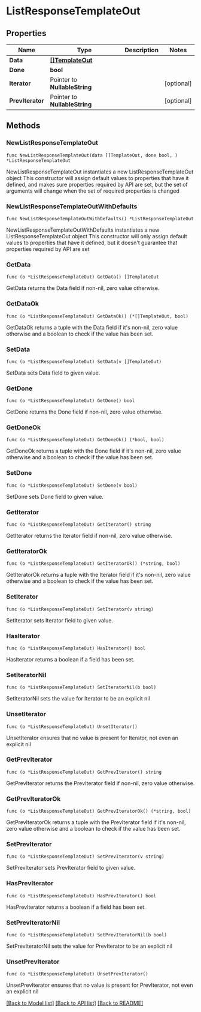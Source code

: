 # ListResponseTemplateOut

## Properties

Name | Type | Description | Notes
------------ | ------------- | ------------- | -------------
**Data** | [**[]TemplateOut**](TemplateOut.md) |  | 
**Done** | **bool** |  | 
**Iterator** | Pointer to **NullableString** |  | [optional] 
**PrevIterator** | Pointer to **NullableString** |  | [optional] 

## Methods

### NewListResponseTemplateOut

`func NewListResponseTemplateOut(data []TemplateOut, done bool, ) *ListResponseTemplateOut`

NewListResponseTemplateOut instantiates a new ListResponseTemplateOut object
This constructor will assign default values to properties that have it defined,
and makes sure properties required by API are set, but the set of arguments
will change when the set of required properties is changed

### NewListResponseTemplateOutWithDefaults

`func NewListResponseTemplateOutWithDefaults() *ListResponseTemplateOut`

NewListResponseTemplateOutWithDefaults instantiates a new ListResponseTemplateOut object
This constructor will only assign default values to properties that have it defined,
but it doesn't guarantee that properties required by API are set

### GetData

`func (o *ListResponseTemplateOut) GetData() []TemplateOut`

GetData returns the Data field if non-nil, zero value otherwise.

### GetDataOk

`func (o *ListResponseTemplateOut) GetDataOk() (*[]TemplateOut, bool)`

GetDataOk returns a tuple with the Data field if it's non-nil, zero value otherwise
and a boolean to check if the value has been set.

### SetData

`func (o *ListResponseTemplateOut) SetData(v []TemplateOut)`

SetData sets Data field to given value.


### GetDone

`func (o *ListResponseTemplateOut) GetDone() bool`

GetDone returns the Done field if non-nil, zero value otherwise.

### GetDoneOk

`func (o *ListResponseTemplateOut) GetDoneOk() (*bool, bool)`

GetDoneOk returns a tuple with the Done field if it's non-nil, zero value otherwise
and a boolean to check if the value has been set.

### SetDone

`func (o *ListResponseTemplateOut) SetDone(v bool)`

SetDone sets Done field to given value.


### GetIterator

`func (o *ListResponseTemplateOut) GetIterator() string`

GetIterator returns the Iterator field if non-nil, zero value otherwise.

### GetIteratorOk

`func (o *ListResponseTemplateOut) GetIteratorOk() (*string, bool)`

GetIteratorOk returns a tuple with the Iterator field if it's non-nil, zero value otherwise
and a boolean to check if the value has been set.

### SetIterator

`func (o *ListResponseTemplateOut) SetIterator(v string)`

SetIterator sets Iterator field to given value.

### HasIterator

`func (o *ListResponseTemplateOut) HasIterator() bool`

HasIterator returns a boolean if a field has been set.

### SetIteratorNil

`func (o *ListResponseTemplateOut) SetIteratorNil(b bool)`

 SetIteratorNil sets the value for Iterator to be an explicit nil

### UnsetIterator
`func (o *ListResponseTemplateOut) UnsetIterator()`

UnsetIterator ensures that no value is present for Iterator, not even an explicit nil
### GetPrevIterator

`func (o *ListResponseTemplateOut) GetPrevIterator() string`

GetPrevIterator returns the PrevIterator field if non-nil, zero value otherwise.

### GetPrevIteratorOk

`func (o *ListResponseTemplateOut) GetPrevIteratorOk() (*string, bool)`

GetPrevIteratorOk returns a tuple with the PrevIterator field if it's non-nil, zero value otherwise
and a boolean to check if the value has been set.

### SetPrevIterator

`func (o *ListResponseTemplateOut) SetPrevIterator(v string)`

SetPrevIterator sets PrevIterator field to given value.

### HasPrevIterator

`func (o *ListResponseTemplateOut) HasPrevIterator() bool`

HasPrevIterator returns a boolean if a field has been set.

### SetPrevIteratorNil

`func (o *ListResponseTemplateOut) SetPrevIteratorNil(b bool)`

 SetPrevIteratorNil sets the value for PrevIterator to be an explicit nil

### UnsetPrevIterator
`func (o *ListResponseTemplateOut) UnsetPrevIterator()`

UnsetPrevIterator ensures that no value is present for PrevIterator, not even an explicit nil

[[Back to Model list]](../README.md#documentation-for-models) [[Back to API list]](../README.md#documentation-for-api-endpoints) [[Back to README]](../README.md)


